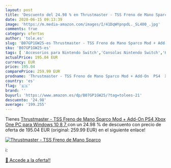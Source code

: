 ```yaml
---
layout: post
title: 'Descuento del 24.98 % en Thrustmaster - TSS Freno de Mano Sparco '
date: 2020-06-15 09:13:39
image: 'https://m.media-amazon.com/images/I/41DqWYpnpdL._SL400_.jpg'
comments: true
category: ofertas
author: 'tole.es'
slug: 'B07GP1GW25-es Thrustmaster - TSS Freno de Mano Sparco Mod + Add-On PS4...'
sku: 'B07GP1GW25-es'
tags: [ 'Accesorios para Nintendo Switch','Consolas Nintendo Switch','Hardware y juegos para Nintendo Switch','Juegos para Nintendo Switch','Mandos para Nintendo Switch','Videojuegos','ps4','xbox', ]
actualPrice: 195.04 EUR
currency: EUR
price: 195.04
comparePrice: 259.99 EUR
prodname: 'Thrustmaster - TSS Freno de Mano Sparco Mod + Add-On  PS4  Xbox One  PC para Windows 10 8 7 '
country: 'es'
flag: '🇪🇸'
brand: ''
buyurl: 'https://www.amazon.es/dp/B07GP1GW25/?tag=tolees-21'
descuento: '24.98'
average: '199.255'
---
```


Tienes [Thrustmaster - TSS Freno de Mano Sparco Mod + Add-On  PS4  Xbox One  PC para Windows 10 8 7 ](https://www.amazon.es/dp/B07GP1GW25/?tag=tolees-21) con un 24.98 % de descuento con precio de oferta de 195.04 EUR (original: 259.99 EUR) en el siguiente enlace!

[![Thrustmaster - TSS Freno de Mano Sparco ](https://m.media-amazon.com/images/I/41DqWYpnpdL._SL400_.jpg)](https://www.amazon.es/dp/B07GP1GW25/?tag=tolees-21)

ℹ️:


[🛒 Accede a la oferta!!](https://www.amazon.es/dp/B07GP1GW25/?tag=tolees-21)

